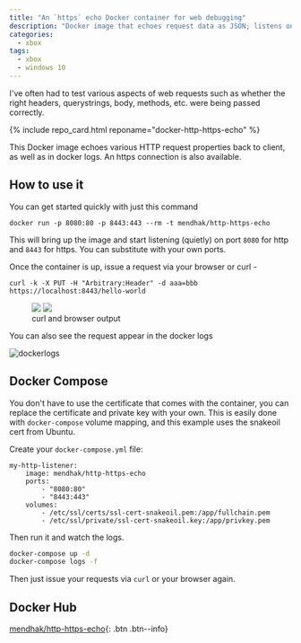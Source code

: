 ```yaml
---
title: "An `https` echo Docker container for web debugging"
description: "Docker image that echoes request data as JSON; listens on HTTP/S, useful for debugging."
categories:
  - xbox
tags:
  - xbox
  - windows 10
---
```


I've often had to test various aspects of web requests such as whether the right headers, querystrings, body, methods, etc. were being passed correctly. 

{% include repo_card.html reponame="docker-http-https-echo" %}

This Docker image echoes various HTTP request properties back to client, as well as in docker logs. An https connection is also available.


## How to use it

You can get started quickly with just this command

    docker run -p 8080:80 -p 8443:443 --rm -t mendhak/http-https-echo

This will bring up the image and start listening (quietly) on port `8080` for http and `8443` for https.  You can substitute with your own ports.  


Once the container is up, issue a request via your browser or curl -

    curl -k -X PUT -H "Arbitrary:Header" -d aaa=bbb https://localhost:8443/hello-world


<figure class="half">
    <a href="https://raw.githubusercontent.com/mendhak/docker-http-https-echo/master/screenshots/screenshot2.png"><img src="https://raw.githubusercontent.com/mendhak/docker-http-https-echo/master/screenshots/screenshot2.png"></a>
    <a href="https://raw.githubusercontent.com/mendhak/docker-http-https-echo/master/screenshots/screenshot.png"><img src="https://raw.githubusercontent.com/mendhak/docker-http-https-echo/master/screenshots/screenshot.png"></a>
    <figcaption>curl and browser output</figcaption>
</figure>


You can also see the request appear in the docker logs  

![dockerlogs](https://raw.githubusercontent.com/mendhak/docker-http-https-echo/master/screenshots/screenshot3.png)



## Docker Compose

You don't have to use the certificate that comes with the container, you can replace the certificate and private key with your own. This is easily done with `docker-compose` volume mapping, and this example uses the snakeoil cert from Ubuntu.

Create your `docker-compose.yml` file:


```docker
my-http-listener:
    image: mendhak/http-https-echo
    ports:
        - "8080:80"
        - "8443:443"
    volumes:
        - /etc/ssl/certs/ssl-cert-snakeoil.pem:/app/fullchain.pem
        - /etc/ssl/private/ssl-cert-snakeoil.key:/app/privkey.pem

```

Then run it and watch the logs. 

```bash
docker-compose up -d
docker-compose logs -f
```

Then just issue your requests via `curl` or your browser again. 


## Docker Hub

[mendhak/http-https-echo](https://hub.docker.com/r/mendhak/http-https-echo){: .btn .btn--info} 

